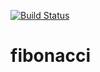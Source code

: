 [![Build Status](http://52.200.154.5/buildStatus/icon?job=fibonacci_pipeline)](http://52.200.154.5/job/fibonacci_pipeline/)
# fibonacci
